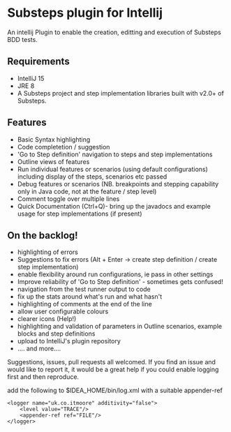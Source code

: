 # Substeps plugin for Intellij

An intellij Plugin to enable the creation, editting and execution of Substeps BDD tests. 

Requirements
------------
- IntelliJ 15
- JRE 8
- A Substeps project and step implementation libraries built with v2.0+ of Substeps.

Features
--------
- Basic Syntax highlighting
- Code completetion / suggestion
- 'Go to Step definition' navigation to steps and step implementations
- Outline views of features
- Run individual features or scenarios (using default configurations) including display of the steps, scenarios etc passed
- Debug features or scenarios (NB. breakpoints and stepping capability only in Java code, not at the feature / step level)
- Comment toggle over multiple lines
- Quick Documentation (Ctrl+Q)- bring up the javadocs and example usage for step implementations (if present)



On the backlog!
---------------
- highlighting of errors
- Suggestions to fix errors (Alt + Enter -> create step definition / create step implementation)
- enable flexibility around run configurations, ie pass in other settings
- Improve reliability of 'Go to Step definition' - sometimes gets confused!
- navigation from the test runner output to code
- fix up the stats around what's run and what hasn't
- highlighting of comments at the end of the line
- allow user configurable colours
- clearer icons (Help!)
- highlighting and validation of parameters in Outline scenarios, example blocks and step definitions
- upload to IntelliJ's plugin repository
- .... and more....


Suggestions, issues, pull requests all welcomed.  If you find an issue and would like to report it, it would be a great help if you could enable logging first and then reproduce.

add the following to $IDEA_HOME/bin/log.xml with a suitable appender-ref

    <logger name="uk.co.itmoore" additivity="false">
        <level value="TRACE"/>
        <appender-ref ref="FILE"/>
    </logger>





